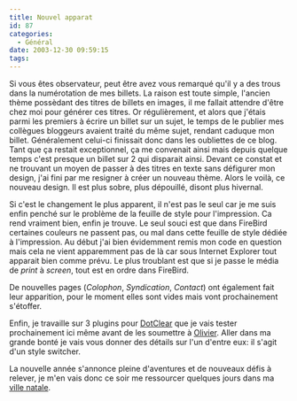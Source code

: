 ```yaml
---
title: Nouvel apparat
id: 87
categories:
  - Général
date: 2003-12-30 09:59:15
tags:
---
```


Si vous êtes observateur, peut être avez vous remarqué qu'il y a des trous dans la numérotation de mes billets. La raison est toute simple, l'ancien thème possèdant des titres de billets en images, il me fallait attendre d'être chez moi pour générer ces titres. Or régulièrement, et alors que j'étais parmi les premiers à écrire un billet sur un sujet, le temps de le publier mes collègues bloggeurs avaient traité du même sujet, rendant caduque mon billet. Généralement celui-ci finissait donc dans les oubliettes de ce blog. Tant que ça restait exceptionnel, ça me convenait ainsi mais depuis quelque temps c'est presque un billet sur 2 qui disparait ainsi. Devant ce constat et ne trouvant un moyen de passer à des titres en texte sans défigurer mon design, j'ai fini par me resigner à créer un nouveau thème. Alors le voilà, ce nouveau design. Il est plus sobre, plus dépouillé, disont plus hivernal.

Si c'est le changement le plus apparent, il n'est pas le seul car je me suis enfin penché sur le problème de la feuille de style pour l'impression. Ca rend vraiment bien, enfin je trouve. Le seul souci est que dans FireBird certaines couleurs ne passent pas, ou mal dans cette feuille de style dédiée à l'impression. Au début j'ai bien évidemment remis mon code en question mais cela ne vient apparemment pas de là car sous Internet Explorer tout apparait bien comme prévu. Le plus troublant est que si je passe le média de _print_ à _screen_, tout est en ordre dans FireBird.

De nouvelles pages (_Colophon_, _Syndication_, _Contact_) ont également fait leur apparition, pour le moment elles sont vides mais vont prochainement s'étoffer.

Enfin, je travaille sur 3 plugins pour [DotClear](http://www.dotclear.net/ "Site de DotClear") que je vais tester prochainement ici même avant de les soumettre à [Olivier](http://www.neokraft.net/blog/ "Blog d"). Aller dans ma grande bonté je vais vous donner des détails sur l'un d'entre eux: il s'agit d'un style switcher.

La nouvelle année s'annonce pleine d'aventures et de nouveaux défis à relever, je m'en vais donc ce soir me ressourcer quelques jours dans ma [ville natale](http://www.ville-lehavre.fr/ "Site de la ville du Havre").